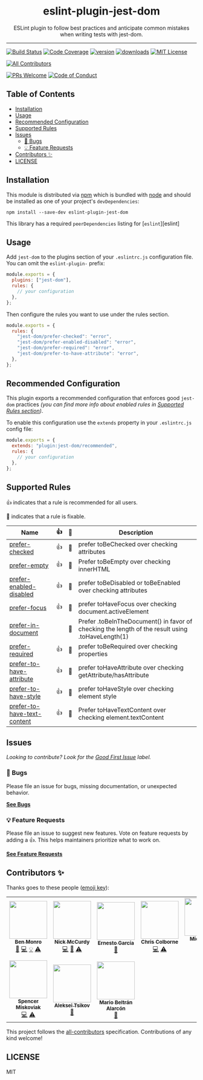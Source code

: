 <div align="center">
<h1>eslint-plugin-jest-dom</h1>

<p>ESLint plugin to follow best practices and anticipate common mistakes when writing tests with jest-dom.</p>
</div>

---

<!-- prettier-ignore-start -->
[![Build Status][build-badge]][build]
[![Code Coverage][coverage-badge]][coverage]
[![version][version-badge]][package]
[![downloads][downloads-badge]][npmtrends]
[![MIT License][license-badge]][license]

<!-- ALL-CONTRIBUTORS-BADGE:START - Do not remove or modify this section -->
[![All Contributors](https://img.shields.io/badge/all_contributors-10-orange.svg?style=flat-square)](#contributors-)
<!-- ALL-CONTRIBUTORS-BADGE:END -->
[![PRs Welcome][prs-badge]][prs]
[![Code of Conduct][coc-badge]][coc]
<!-- prettier-ignore-end -->

## Table of Contents

<!-- START doctoc generated TOC please keep comment here to allow auto update -->
<!-- DON'T EDIT THIS SECTION, INSTEAD RE-RUN doctoc TO UPDATE -->

- [Installation](#installation)
- [Usage](#usage)
- [Recommended Configuration](#recommended-configuration)
- [Supported Rules](#supported-rules)
- [Issues](#issues)
  - [🐛 Bugs](#-bugs)
  - [💡 Feature Requests](#-feature-requests)
- [Contributors ✨](#contributors-)
- [LICENSE](#license)

<!-- END doctoc generated TOC please keep comment here to allow auto update -->

## Installation

This module is distributed via [npm][npm] which is bundled with [node][node] and
should be installed as one of your project's `devDependencies`:

```
npm install --save-dev eslint-plugin-jest-dom
```

This library has a required `peerDependencies` listing for [`eslint`][eslint]

## Usage

Add `jest-dom` to the plugins section of your `.eslintrc.js` configuration file.
You can omit the `eslint-plugin-` prefix:

```javascript
module.exports = {
  plugins: ["jest-dom"],
  rules: {
    // your configuration
  },
};
```

Then configure the rules you want to use under the rules section.

```javascript
module.exports = {
  rules: {
    "jest-dom/prefer-checked": "error",
    "jest-dom/prefer-enabled-disabled": "error",
    "jest-dom/prefer-required": "error",
    "jest-dom/prefer-to-have-attribute": "error",
  },
};
```

## Recommended Configuration

This plugin exports a recommended configuration that enforces good `jest-dom`
practices _(you can find more info about enabled rules in
[Supported Rules section](#supported-rules))_.

To enable this configuration use the `extends` property in your `.eslintrc.js`
config file:

```javascript
module.exports = {
  extends: "plugin:jest-dom/recommended",
  rules: {
    // your configuration
  },
};
```

## Supported Rules

👍 indicates that a rule is recommended for all users.

🔧 indicates that a rule is fixable.

<!-- __BEGIN AUTOGENERATED TABLE__ -->

| Name                                                                                                                                           | 👍  | 🔧  | Description                                                                                      |
| ---------------------------------------------------------------------------------------------------------------------------------------------- | --- | --- | ------------------------------------------------------------------------------------------------ |
| [prefer-checked](https://github.com/testing-library/eslint-plugin-jest-dom/blob/master/docs/rules/prefer-checked.md)                           | 👍  | 🔧  | prefer toBeChecked over checking attributes                                                      |
| [prefer-empty](https://github.com/testing-library/eslint-plugin-jest-dom/blob/master/docs/rules/prefer-empty.md)                               | 👍  | 🔧  | Prefer toBeEmpty over checking innerHTML                                                         |
| [prefer-enabled-disabled](https://github.com/testing-library/eslint-plugin-jest-dom/blob/master/docs/rules/prefer-enabled-disabled.md)         | 👍  | 🔧  | prefer toBeDisabled or toBeEnabled over checking attributes                                      |
| [prefer-focus](https://github.com/testing-library/eslint-plugin-jest-dom/blob/master/docs/rules/prefer-focus.md)                               | 👍  | 🔧  | prefer toHaveFocus over checking document.activeElement                                          |
| [prefer-in-document](https://github.com/testing-library/eslint-plugin-jest-dom/blob/master/docs/rules/prefer-in-document.md)                   |     | 🔧  | Prefer .toBeInTheDocument() in favor of checking the length of the result using .toHaveLength(1) |
| [prefer-required](https://github.com/testing-library/eslint-plugin-jest-dom/blob/master/docs/rules/prefer-required.md)                         | 👍  | 🔧  | prefer toBeRequired over checking properties                                                     |
| [prefer-to-have-attribute](https://github.com/testing-library/eslint-plugin-jest-dom/blob/master/docs/rules/prefer-to-have-attribute.md)       | 👍  | 🔧  | prefer toHaveAttribute over checking getAttribute/hasAttribute                                   |
| [prefer-to-have-style](https://github.com/testing-library/eslint-plugin-jest-dom/blob/master/docs/rules/prefer-to-have-style.md)               | 👍  | 🔧  | prefer toHaveStyle over checking element style                                                   |
| [prefer-to-have-text-content](https://github.com/testing-library/eslint-plugin-jest-dom/blob/master/docs/rules/prefer-to-have-text-content.md) | 👍  | 🔧  | Prefer toHaveTextContent over checking element.textContent                                       |

<!-- __END AUTOGENERATED TABLE__ -->

## Issues

_Looking to contribute? Look for the [Good First Issue][good-first-issue]
label._

### 🐛 Bugs

Please file an issue for bugs, missing documentation, or unexpected behavior.

[**See Bugs**][bugs]

### 💡 Feature Requests

Please file an issue to suggest new features. Vote on feature requests by adding
a 👍. This helps maintainers prioritize what to work on.

[**See Feature Requests**][requests]

## Contributors ✨

Thanks goes to these people ([emoji key][emojis]):

<!-- ALL-CONTRIBUTORS-LIST:START - Do not remove or modify this section -->
<!-- prettier-ignore-start -->
<!-- markdownlint-disable -->
<table>
  <tr>
    <td align="center"><a href="https://github.com/benmonro"><img src="https://avatars3.githubusercontent.com/u/399236?v=4" width="100px;" alt=""/><br /><sub><b>Ben Monro</b></sub></a><br /><a href="https://github.com/testing-library/eslint-plugin-jest-dom/commits?author=benmonro" title="Documentation">📖</a> <a href="https://github.com/testing-library/eslint-plugin-jest-dom/commits?author=benmonro" title="Code">💻</a> <a href="#example-benmonro" title="Examples">💡</a> <a href="https://github.com/testing-library/eslint-plugin-jest-dom/commits?author=benmonro" title="Tests">⚠️</a></td>
    <td align="center"><a href="https://nickmccurdy.com/"><img src="https://avatars0.githubusercontent.com/u/927220?v=4" width="100px;" alt=""/><br /><sub><b>Nick McCurdy</b></sub></a><br /><a href="https://github.com/testing-library/eslint-plugin-jest-dom/commits?author=nickmccurdy" title="Code">💻</a> <a href="https://github.com/testing-library/eslint-plugin-jest-dom/commits?author=nickmccurdy" title="Documentation">📖</a> <a href="https://github.com/testing-library/eslint-plugin-jest-dom/commits?author=nickmccurdy" title="Tests">⚠️</a></td>
    <td align="center"><a href="https://twitter.com/gnapse"><img src="https://avatars0.githubusercontent.com/u/15199?v=4" width="100px;" alt=""/><br /><sub><b>Ernesto García</b></sub></a><br /><a href="https://github.com/testing-library/eslint-plugin-jest-dom/commits?author=gnapse" title="Documentation">📖</a></td>
    <td align="center"><a href="https://chriscolborne.com"><img src="https://avatars2.githubusercontent.com/u/101371?v=4" width="100px;" alt=""/><br /><sub><b>Chris Colborne</b></sub></a><br /><a href="https://github.com/testing-library/eslint-plugin-jest-dom/commits?author=zorfling" title="Code">💻</a> <a href="https://github.com/testing-library/eslint-plugin-jest-dom/commits?author=zorfling" title="Tests">⚠️</a></td>
    <td align="center"><a href="https://michaeldeboey.be"><img src="https://avatars3.githubusercontent.com/u/6643991?v=4" width="100px;" alt=""/><br /><sub><b>Michaël De Boey</b></sub></a><br /><a href="https://github.com/testing-library/eslint-plugin-jest-dom/commits?author=MichaelDeBoey" title="Code">💻</a></td>
    <td align="center"><a href="http://gerritalex.de"><img src="https://avatars1.githubusercontent.com/u/29307652?v=4" width="100px;" alt=""/><br /><sub><b>Gerrit Alex</b></sub></a><br /><a href="https://github.com/testing-library/eslint-plugin-jest-dom/commits?author=ljosberinn" title="Code">💻</a> <a href="https://github.com/testing-library/eslint-plugin-jest-dom/commits?author=ljosberinn" title="Tests">⚠️</a> <a href="https://github.com/testing-library/eslint-plugin-jest-dom/commits?author=ljosberinn" title="Documentation">📖</a> <a href="https://github.com/testing-library/eslint-plugin-jest-dom/issues?q=author%3Aljosberinn" title="Bug reports">🐛</a></td>
    <td align="center"><a href="http://ololos.space/"><img src="https://avatars1.githubusercontent.com/u/3940079?v=4" width="100px;" alt=""/><br /><sub><b>Andrey Los</b></sub></a><br /><a href="https://github.com/testing-library/eslint-plugin-jest-dom/issues?q=author%3ARIP21" title="Bug reports">🐛</a></td>
  </tr>
  <tr>
    <td align="center"><a href="https://skovy.dev"><img src="https://avatars1.githubusercontent.com/u/5247455?v=4" width="100px;" alt=""/><br /><sub><b>Spencer Miskoviak</b></sub></a><br /><a href="https://github.com/testing-library/eslint-plugin-jest-dom/commits?author=skovy" title="Code">💻</a> <a href="https://github.com/testing-library/eslint-plugin-jest-dom/commits?author=skovy" title="Tests">⚠️</a></td>
    <td align="center"><a href="https://github.com/atsikov"><img src="https://avatars3.githubusercontent.com/u/1422928?v=4" width="100px;" alt=""/><br /><sub><b>Aleksei Tsikov</b></sub></a><br /><a href="https://github.com/testing-library/eslint-plugin-jest-dom/issues?q=author%3Aatsikov" title="Bug reports">🐛</a></td>
    <td align="center"><a href="https://mario.dev"><img src="https://avatars1.githubusercontent.com/u/2677072?v=4" width="100px;" alt=""/><br /><sub><b>Mario Beltrán Alarcón</b></sub></a><br /><a href="https://github.com/testing-library/eslint-plugin-jest-dom/commits?author=Belco90" title="Documentation">📖</a></td>
  </tr>
</table>

<!-- markdownlint-enable -->
<!-- prettier-ignore-end -->

<!-- ALL-CONTRIBUTORS-LIST:END -->

This project follows the [all-contributors][all-contributors] specification.
Contributions of any kind welcome!

## LICENSE

MIT

<!-- prettier-ignore-start -->
[npm]: https://www.npmjs.com
[node]: https://nodejs.org
[build-badge]: https://img.shields.io/travis/testing-library/eslint-plugin-jest-dom.svg?style=flat-square
[build]: https://travis-ci.org/testing-library/eslint-plugin-jest-dom
[coverage-badge]: https://img.shields.io/codecov/c/github/testing-library/eslint-plugin-jest-dom.svg?style=flat-square
[coverage]: https://codecov.io/github/testing-library/eslint-plugin-jest-dom
[version-badge]: https://img.shields.io/npm/v/eslint-plugin-jest-dom.svg?style=flat-square
[package]: https://www.npmjs.com/package/eslint-plugin-jest-dom
[downloads-badge]: https://img.shields.io/npm/dm/eslint-plugin-jest-dom.svg?style=flat-square
[npmtrends]: http://www.npmtrends.com/eslint-plugin-jest-dom
[license-badge]: https://img.shields.io/npm/l/eslint-plugin-jest-dom.svg?style=flat-square
[license]: https://github.com/testing-library/eslint-plugin-jest-dom/blob/master/LICENSE
[prs-badge]: https://img.shields.io/badge/PRs-welcome-brightgreen.svg?style=flat-square
[prs]: http://makeapullrequest.com
[coc-badge]: https://img.shields.io/badge/code%20of-conduct-ff69b4.svg?style=flat-square
[coc]: https://github.com/testing-library/eslint-plugin-jest-dom/blob/master/other/CODE_OF_CONDUCT.md
[emojis]: https://github.com/all-contributors/all-contributors#emoji-key
[all-contributors]: https://github.com/all-contributors/all-contributors
[bugs]: https://github.com/testing-library/eslint-plugin-jest-dom/issues?utf8=%E2%9C%93&q=is%3Aissue+is%3Aopen+sort%3Acreated-desc+label%3Abug
[requests]: https://github.com/testing-library/eslint-plugin-jest-dom/issues?utf8=%E2%9C%93&q=is%3Aissue+is%3Aopen+sort%3Areactions-%2B1-desc+label%3Aenhancement
[good-first-issue]: https://github.com/testing-library/eslint-plugin-jest-dom/issues?utf8=%E2%9C%93&q=is%3Aissue+is%3Aopen+sort%3Areactions-%2B1-desc+label%3Aenhancement+label%3A%22good+first+issue%22
<!-- prettier-ignore-end -->
